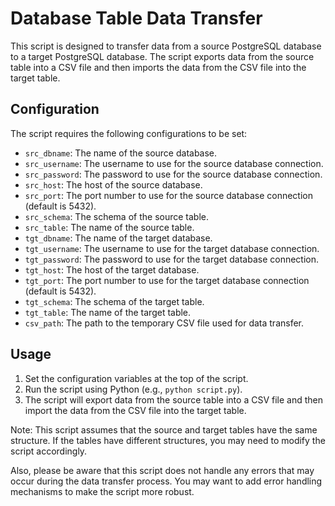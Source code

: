 Database Table Data Transfer
=====================================

This script is designed to transfer data from a source PostgreSQL database to a target PostgreSQL database. The script exports data from the source table into a CSV file and then imports the data from the CSV file into the target table.

Configuration
-------------

The script requires the following configurations to be set:

* `src_dbname`: The name of the source database.
* `src_username`: The username to use for the source database connection.
* `src_password`: The password to use for the source database connection.
* `src_host`: The host of the source database.
* `src_port`: The port number to use for the source database connection (default is 5432).
* `src_schema`: The schema of the source table.
* `src_table`: The name of the source table.
* `tgt_dbname`: The name of the target database.
* `tgt_username`: The username to use for the target database connection.
* `tgt_password`: The password to use for the target database connection.
* `tgt_host`: The host of the target database.
* `tgt_port`: The port number to use for the target database connection (default is 5432).
* `tgt_schema`: The schema of the target table.
* `tgt_table`: The name of the target table.
* `csv_path`: The path to the temporary CSV file used for data transfer.

Usage
-----

1. Set the configuration variables at the top of the script.
2. Run the script using Python (e.g., `python script.py`).
3. The script will export data from the source table into a CSV file and then import the data from the CSV file into the target table.

Note: This script assumes that the source and target tables have the same structure. If the tables have different structures, you may need to modify the script accordingly.

Also, please be aware that this script does not handle any errors that may occur during the data transfer process. You may want to add error handling mechanisms to make the script more robust.
